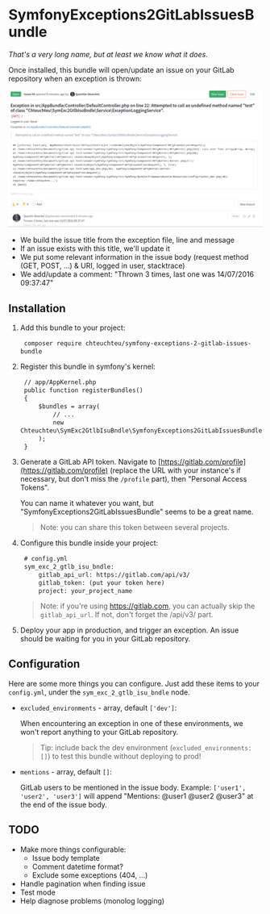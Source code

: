 # SymfonyExceptions2GitLabIssuesBundle
*That's a very long name, but at least we know what it does.*

Once installed, this bundle will open/update an issue on your GitLab repository
when an exception is thrown:

![SymfonyExceptions2GitLabIssuesBundle](screenshot.png)

- We build the issue title from the exception file, line and message
- If an issue exists with this title, we'll update it
- We put some relevant information in the issue body (request method (GET, POST, ...) & URI, logged in user, stacktrace)
- We add/update a comment: "Thrown 3 times, last one was 14/07/2016 09:37:47"

## Installation

1. Add this bundle to your project:

        composer require chteuchteu/symfony-exceptions-2-gitlab-issues-bundle

2. Register this bundle in symfony's kernel:

        // app/AppKernel.php
        public function registerBundles()
        {
            $bundles = array(
                // ...
                new Chteuchteu\SymExc2GtlbIsuBndle\SymfonyExceptions2GitLabIssuesBundle(),
            );
        }

3. Generate a GitLab API token. Navigate to [https://gitlab.com/profile](https://gitlab.com/profile) (replace the URL with
your instance's if necessary, but don't miss the `/profile` part), then "Personal Access Tokens".

    You can name it whatever you want, but "SymfonyExceptions2GitLabIssuesBundle" seems to be a great name.
    
    > Note: you can share this token between several projects.

4. Configure this bundle inside your project:

        # config.yml
        sym_exc_2_gtlb_isu_bndle:
            gitlab_api_url: https://gitlab.com/api/v3/
            gitlab_token: (put your token here)
            project: your_project_name

    > Note: if you're using https://gitlab.com, you can actually skip the `gitlab_api_url`. If not, don't forget the /api/v3/ part.

5. Deploy your app in production, and trigger an exception. An issue should be waiting for you in your GitLab repository.

## Configuration
Here are some more things you can configure. Just add these items to your `config.yml`, under the `sym_exc_2_gtlb_isu_bndle`
node.

- `excluded_environments` - array, default `['dev']`:

    When encountering an exception in one of these environments, we won't report anything to your GitLab repository.
     
     > Tip: include back the dev environment (`excluded_environments: []`) to test this bundle without deploying to prod!

- `mentions` - array, default `[]`:

    GitLab users to be mentioned in the issue body. Example: `['user1', 'user2', 'user3']` will append "Mentions: @user1 @user2 @user3"
    at the end of the issue body.

## TODO
- Make more things configurable:
   - Issue body template
   - Comment datetime format?
   - Exclude some exceptions (404, ...)
- Handle pagination when finding issue
- Test mode
- Help diagnose problems (monolog logging)
